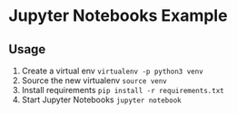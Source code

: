 # Jupyter Notebooks Example

## Usage
1. Create a virtual env `virtualenv -p python3 venv`
1. Source the new virtualenv `source venv`
1. Install requirements `pip install -r requirements.txt`
1. Start Jupyter Notebooks `jupyter notebook`

